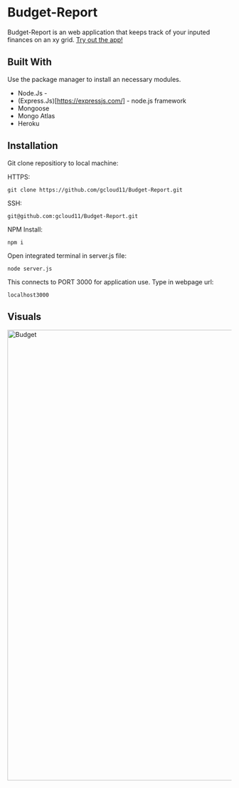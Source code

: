 # Budget-Report

Budget-Report is an web application that keeps track of your inputed finances on an xy grid.
[Try out the app!](https://fast-eyrie-39268.herokuapp.com/)

## Built With

Use the package manager to install an necessary modules.
* Node.Js -
* (Express.Js)[https://expressjs.com/] - node.js framework
* Mongoose
* Mongo Atlas
* Heroku

## Installation 

Git clone repositiory to local machine:

HTTPS:
```
git clone https://github.com/gcloud11/Budget-Report.git
```
SSH:
```
git@github.com:gcloud11/Budget-Report.git
```
NPM Install:
```
npm i
```
Open integrated terminal in server.js file:
```
node server.js
```
This connects to PORT 3000 for application use. Type in webpage url:
```
localhost3000
```


## Visuals
<img width="1012" alt="Budget" src="https://user-images.githubusercontent.com/67169488/98454223-bfc91680-2127-11eb-8c34-35994aa3a3d2.png">

